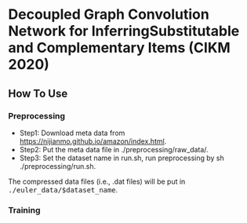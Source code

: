 # Decoupled Graph Convolution Network for InferringSubstitutable and Complementary Items (CIKM 2020)

## How To Use

### Preprocessing
- Step1: Download meta data from https://nijianmo.github.io/amazon/index.html.
- Step2: Put the meta data file in ./preprocessing/raw_data/.
- Step3: Set the dataset name in run.sh, run preprocessing by sh ./preprocessing/run.sh.

The compressed data files (i.e., .dat files) will be put in <tt>./euler_data/$dataset_name</tt>.


### Training 
